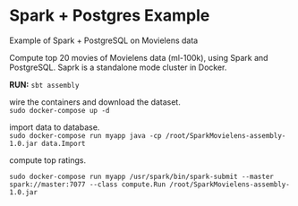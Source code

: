 # Spark + Postgres Example
Example of Spark + PostgreSQL on Movielens data

Compute top 20 movies of Movielens data (ml-100k), using Spark and PostgreSQL. 
Saprk is a standalone mode cluster in Docker.

**RUN:**
`sbt assembly`  

wire the containers and download the dataset.  
```sudo docker-compose up -d```  

import data to database.  
`sudo docker-compose run myapp java -cp /root/SparkMovielens-assembly-1.0.jar data.Import`  

compute top ratings.  
```
sudo docker-compose run myapp /usr/spark/bin/spark-submit --master spark://master:7077 --class compute.Run /root/SparkMovielens-assembly-1.0.jar
```

